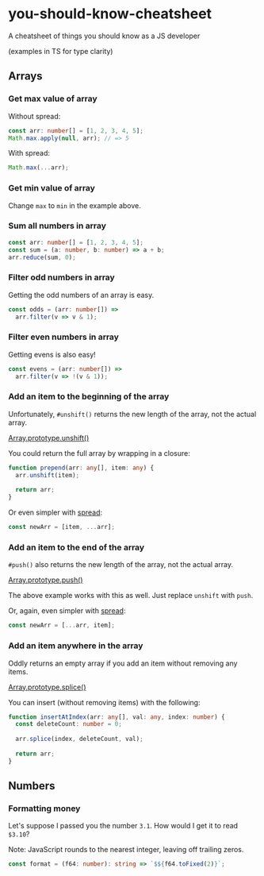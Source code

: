 # you-should-know-cheatsheet
A cheatsheet of things you should know as a JS developer

(examples in TS for type clarity)

## Arrays

### Get max value of array

Without spread:

```ts
const arr: number[] = [1, 2, 3, 4, 5];
Math.max.apply(null, arr); // => 5
```

With spread:

```ts
Math.max(...arr);
```

### Get min value of array

Change `max` to `min` in the example above.

### Sum all numbers in array

```ts
const arr: number[] = [1, 2, 3, 4, 5];
const sum = (a: number, b: number) => a + b;
arr.reduce(sum, 0);
```

### Filter odd numbers in array

Getting the odd numbers of an array is easy.

```ts
const odds = (arr: number[]) =>
  arr.filter(v => v & 1);
```

### Filter even numbers in array

Getting evens is also easy!

```ts
const evens = (arr: number[]) =>
  arr.filter(v => !(v & 1));
```

### Add an item to the beginning of the array

Unfortunately, `#unshift()` returns the new length of the
array, not the actual array.

[Array.prototype.unshift()](https://developer.mozilla.org/en-US/docs/Web/JavaScript/Reference/Global_Objects/Array/unshift)

You could return the full array by wrapping in a closure:

```ts
function prepend(arr: any[], item: any) {
  arr.unshift(item);
  
  return arr;
}
```

Or even simpler with [spread](https://developer.mozilla.org/en-US/docs/Web/JavaScript/Reference/Operators/Spread_syntax):

```ts
const newArr = [item, ...arr];
```

### Add an item to the end of the array

`#push()` also returns the new length of the array, not the
actual array.

[Array.prototype.push()](https://developer.mozilla.org/en-US/docs/Web/JavaScript/Reference/Global_Objects/Array/push)

The above example works with this as well. Just replace
`unshift` with `push`.

Or, again, even simpler with [spread](https://developer.mozilla.org/en-US/docs/Web/JavaScript/Reference/Operators/Spread_syntax):

```ts
const newArr = [...arr, item];
```

### Add an item anywhere in the array

Oddly returns an empty array if you add an item without
removing any items.

[Array.prototype.splice()](https://developer.mozilla.org/en-US/docs/Web/JavaScript/Reference/Global_Objects/Array/splice)

You can insert (without removing items) with the following:

```ts
function insertAtIndex(arr: any[], val: any, index: number) {
  const deleteCount: number = 0;
  
  arr.splice(index, deleteCount, val);
  
  return arr;
}  
```

## Numbers

### Formatting money

Let's suppose I passed you the number `3.1`. How would I get
it to read `$3.10`?

Note: JavaScript rounds to the nearest integer, leaving off
trailing zeros.

```ts
const format = (f64: number): string => `$${f64.toFixed(2)}`;
```
